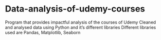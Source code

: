 # Data-analysis-of-udemy-courses
Program that provides impactful analysis of the courses of Udemy
Cleaned and analysed data using Python and it’s different libraries
Different libraries used are Pandas, Matplotlib, Seaborn
